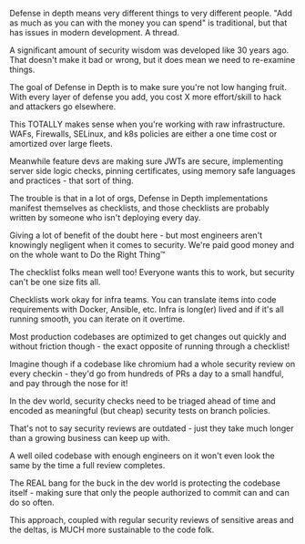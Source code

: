 

Defense in depth means very different things to very different people.  "Add as much as you can with the money you can spend" is traditional, but that has issues in modern development.  A thread.

A significant amount of security wisdom was developed like 30 years ago.  That doesn't make it bad or wrong, but it does mean we need to re-examine things.

The goal of Defense in Depth is to make sure you're not low hanging fruit. With every layer of defense you add, you cost X more effort/skill to hack and attackers go elsewhere.

This TOTALLY makes sense when you're working with raw infrastructure.  WAFs, Firewalls, SELinux, and k8s policies are either a one time cost or amortized over large fleets. 

Meanwhile feature devs are making sure JWTs are secure, implementing server side logic checks, pinning certificates, using memory safe languages and practices - that sort of thing.

The trouble is that in a lot of orgs, Defense in Depth implementations manifest themselves as checklists, and those checklists are probably written by someone who isn't deploying every day.

Giving a lot of benefit of the doubt here - but most engineers aren't knowingly negligent when it comes to security.  We're paid good money and on the whole want to Do the Right Thing™️

The checklist folks mean well too!  Everyone wants this to work, but security can't be one size fits all.

Checklists work okay for infra teams.  You can translate items into code requirements with Docker, Ansible, etc. Infra is long(er) lived and if it's all running smooth, you can iterate on it overtime.

Most production codebases are optimized to get changes out quickly and without friction though - the exact opposite of running through a checklist!

Imagine though if a codebase like chromium had a whole security review on every checkin - they'd go from hundreds of PRs a day to a small handful, and pay through the nose for it!

In the dev world, security checks need to be triaged ahead of time and encoded as meaningful (but cheap) security tests on branch policies.

That's not to say security reviews are outdated - just they take much longer than a growing business can keep up with.  

A well oiled codebase with enough engineers on it won't even look the same by the time a full review completes.

The REAL bang for the buck in the dev world is protecting the codebase itself - making sure that only the people authorized to commit can and can do so often.

This approach, coupled with regular security reviews of sensitive areas and the deltas, is MUCH more sustainable to the code folk.